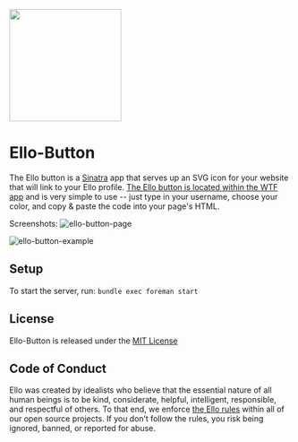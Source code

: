 <img src="http://d324imu86q1bqn.cloudfront.net/uploads/user/avatar/641/large_Ello.1000x1000.png" width="200px" height="200px" />

# Ello-Button
The Ello button is a [Sinatra](http://www.sinatrarb.com/) app that serves up an SVG icon for your website that will link to your Ello profile. [The Ello button is located within the WTF app](https://ello.co/wtf/resources/ello-button/) and is very simple to use -- just type in your username, choose your color, and copy & paste the code into your page's HTML.

Screenshots:
![ello-button-page](https://cloud.githubusercontent.com/assets/867428/12539095/1f6dc27c-c2a8-11e5-983e-4524084ad6c3.png)

![ello-button-example](https://cloud.githubusercontent.com/assets/867428/12539098/2b3204ec-c2a8-11e5-9fca-514b3d46a7f5.gif)

## Setup

To start the server, run: `bundle exec foreman start`

## License
Ello-Button is released under the [MIT License](/LICENSE)

## Code of Conduct
Ello was created by idealists who believe that the essential nature of all human beings is to be kind, considerate, helpful, intelligent, responsible, and respectful of others. To that end, we enforce [the Ello rules](https://ello.co/wtf/policies/rules/) within all of our open source projects. If you don’t follow the rules, you risk being ignored, banned, or reported for abuse.
